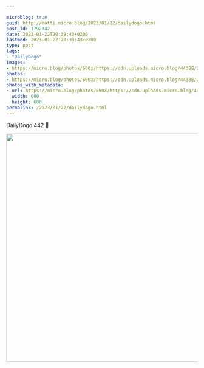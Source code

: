 ```yaml
---

microblog: true
guid: http://matti.micro.blog/2023/01/22/dailydogo.html
post_id: 1792342
date: 2023-01-22T20:39:43+0200
lastmod: 2023-01-22T20:39:43+0200
type: post
tags:
- "DailyDogo"
images:
- https://micro.blog/photos/600x/https://cdn.uploads.micro.blog/44388/2023/832d34c1cc.jpg
photos:
- https://micro.blog/photos/600x/https://cdn.uploads.micro.blog/44388/2023/832d34c1cc.jpg
photos_with_metadata:
- url: https://micro.blog/photos/600x/https://cdn.uploads.micro.blog/44388/2023/832d34c1cc.jpg
  width: 600
  height: 600
permalink: /2023/01/22/dailydogo.html
---
```

DailyDogo 442 🐶

<img src="/media/uploads/2023/832d34c1cc.jpg" width="600" height="600" alt="" />
